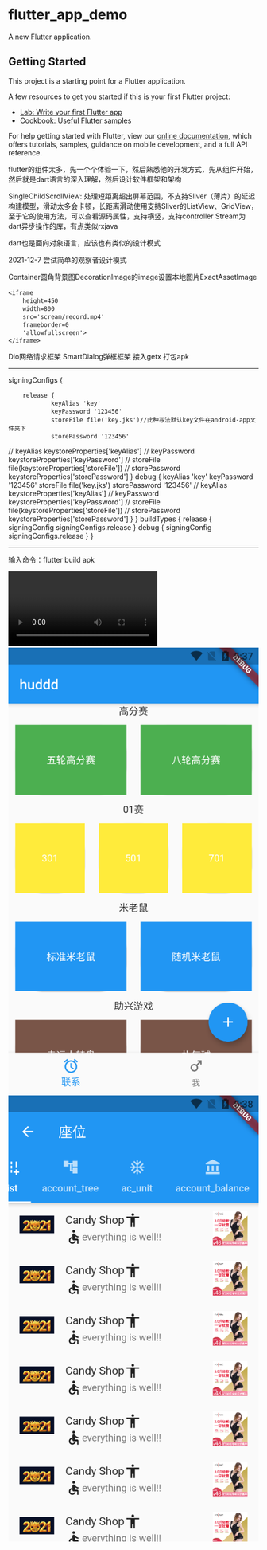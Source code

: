 # flutter_app_demo

A new Flutter application.

## Getting Started

This project is a starting point for a Flutter application.

A few resources to get you started if this is your first Flutter project:

- [Lab: Write your first Flutter app](https://flutter.dev/docs/get-started/codelab)
- [Cookbook: Useful Flutter samples](https://flutter.dev/docs/cookbook)

For help getting started with Flutter, view our
[online documentation](https://flutter.dev/docs), which offers tutorials,
samples, guidance on mobile development, and a full API reference.

flutter的组件太多，先一个个体验一下，然后熟悉他的开发方式，先从组件开始，然后就是dart语言的深入理解，然后设计软件框架和架构

SingleChildScrollView:
处理短距离超出屏幕范围，不支持Sliver（薄片）的延迟构建模型，滑动太多会卡顿，长距离滑动使用支持Sliver的ListView、GridView，
至于它的使用方法，可以查看源码属性，支持横竖，支持controller
Stream为dart异步操作的库，有点类似rxjava

dart也是面向对象语言，应该也有类似的设计模式

2021-12-7 尝试简单的观察者设计模式

Container圆角背景图DecorationImage的image设置本地图片ExactAssetImage
```
<iframe 
    height=450 
    width=800 
    src='scream/record.mp4' 
    frameborder=0 
    'allowfullscreen'>
</iframe>
```
Dio网络请求框架
SmartDialog弹框框架
接入getx
打包apk
*********
signingConfigs {

        release {
                keyAlias 'key'
                keyPassword '123456'
                storeFile file('key.jks')//此种写法默认key文件在android-app文件夹下
                storePassword '123456'
//            keyAlias keystoreProperties['keyAlias']
//            keyPassword keystoreProperties['keyPassword']
//            storeFile file(keystoreProperties['storeFile'])
//            storePassword keystoreProperties['storePassword']
}
debug {
keyAlias 'key'
keyPassword '123456'
storeFile file('key.jks')
storePassword '123456'
//            keyAlias keystoreProperties['keyAlias']
//            keyPassword keystoreProperties['keyPassword']
//            storeFile file(keystoreProperties['storeFile'])
//            storePassword keystoreProperties['storePassword']
}
}
buildTypes {
release {
signingConfig signingConfigs.release
}
debug {
signingConfig signingConfigs.release
}
}

***************
输入命令：flutter build apk

![录屏展示](scream/record.mp4)
![首页面](scream/mainpage.png "首页面")
![座位页面](scream/seatpage.png "座位页面")